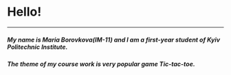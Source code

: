 # Hello!
---
##### My name is Maria Borovkova(IM-11) and I am a first-year student of Kyiv Politechnic Institute.
##### The theme of my course work is very popular game Tic-tac-toe.
